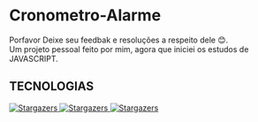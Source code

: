 # Cronometro-Alarme

Porfavor Deixe seu feedbak e resoluções a respeito dele 😊.
</br>
Um projeto pessoal feito por mim, agora que iniciei os estudos de JAVASCRIPT.

## TECNOLOGIAS

<p>
  <a href="#">
    <img alt="Stargazers" src="https://img.shields.io/badge/HTML-red">
  </a>
  
  <a href="#">
    <img alt="Stargazers" src="https://img.shields.io/badge/CSS3-informational">
  </a>
  
  <a href="#">
    <img alt="Stargazers" src="https://img.shields.io/badge/JAVASCRIPT-yellow">
  </a>
</p>
